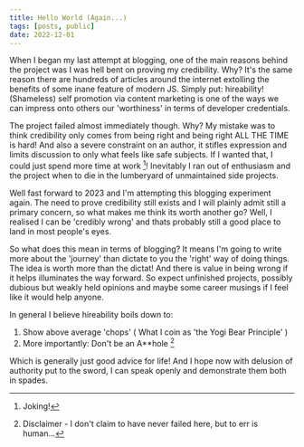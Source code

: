 ```yaml
---
title: Hello World (Again...)  
tags: [posts, public]
date: 2022-12-01
---
```


<span class="firstcharacter">W</span>hen I began my last attempt at blogging, one of the main reasons behind the project was I was hell bent on proving my credibility. Why? It's the same reason there are hundreds of articles around the internet extolling the benefits of some inane feature of modern JS. Simply put: hireability! (Shameless) self promotion via content marketing is one of the ways we can impress onto others our 'worthiness' in terms of developer credentials.

The project failed almost immediately though. Why? My mistake was to think credibility only comes from being right and being right ALL THE TIME is hard! And also a severe constraint on an author, it stifles expression and limits discussion to only what feels like safe subjects. If I wanted that, I could just spend more time at work [^jk]! Inevitably I ran out of enthusiasm and the project when to die in the lumberyard of unmaintained side projects. 

[^jk]: Joking! 

Well fast forward to 2023 and I'm attempting this blogging experiment again. The need to prove credibility still exists and I will plainly admit still a primary concern, so what makes me think its worth another go? Well, I realised I can be 'credibly wrong' and thats probably still a good place to land in most people's eyes.

So what does this mean in terms of blogging? It means I'm going to write more about the 'journey' than dictate to you the 'right' way of doing things. The idea is worth more than the dictat! And there is value in being wrong if it helps illuminates the way forward.  So expect unfinished projects, possibly dubious but weakly held opinions and maybe some career musings if I feel like it would help anyone.

In general I believe hireability boils down to:

1. Show above average 'chops' ( What I coin as 'the Yogi Bear Principle' ) 
2. More importantly: Don't be an A**hole [^foo]

Which is generally just good advice for life! And I hope now with delusion of authority put to the sword, I can speak openly and demonstrate them both in spades.

[^foo]: Disclaimer - I don't claim to have never failed here, but to err is human...


